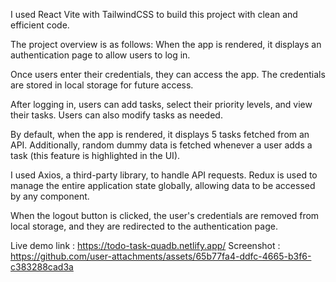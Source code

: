 I used React Vite with TailwindCSS to build this project with clean and efficient code.

The project overview is as follows: When the app is rendered, it displays an authentication page to allow users to log in.

Once users enter their credentials, they can access the app. The credentials are stored in local storage for future access.

After logging in, users can add tasks, select their priority levels, and view their tasks. Users can also modify tasks as needed.

By default, when the app is rendered, it displays 5 tasks fetched from an API. Additionally, random dummy data is fetched whenever a user adds a task (this feature is highlighted in the UI).

I used Axios, a third-party library, to handle API requests. Redux is used to manage the entire application state globally, allowing data to be accessed by any component.

When the logout button is clicked, the user's credentials are removed from local storage, and they are redirected to the authentication page.

Live demo link : https://todo-task-quadb.netlify.app/
Screenshot : https://github.com/user-attachments/assets/65b77fa4-ddfc-4665-b3f6-c383288cad3a
